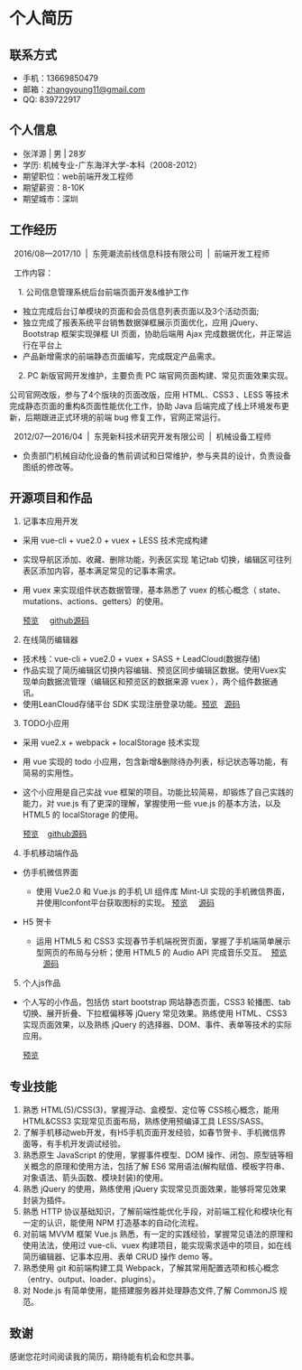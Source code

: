 # 个人简历

## 联系方式
* 手机：13669850479
* 邮箱：zhangyoung11@gmail.com
* QQ: 839722917

## 个人信息
* 张洋源 | 男 | 28岁
* 学历: 机械专业-广东海洋大学-本科（2008-2012）
* 期望职位：web前端开发工程师
* 期望薪资：8-10K
* 期望城市：深圳

## 工作经历

&nbsp;&nbsp;2016/08—2017/10&nbsp;&nbsp;|&nbsp;&nbsp;东莞潮流前线信息科技有限公司&nbsp;&nbsp;|&nbsp;&nbsp;前端开发工程师

&nbsp;&nbsp;工作内容：

&nbsp;&nbsp;&nbsp;&nbsp;1. 公司信息管理系统后台前端页面开发&维护工作

- 独立完成后台订单模块的页面和会员信息列表页面以及3个活动页面;
- 独立完成了报表系统平台销售数据弹框展示页面优化，应用 jQuery、Bootstrap 框架实现弹框 UI 页面，协助后端用 Ajax 完成数据优化，并正常运行在平台上
- 产品新增需求的前端静态页面编写，完成既定产品需求。

&nbsp;&nbsp;&nbsp;&nbsp;2. PC 新版官网开发维护，主要负责 PC 端官网页面构建、常见页面效果实现。

公司官网改版，参与了4个版块的页面改版，应用 HTML、CSS3 、LESS 等技术完成静态页面的重构&页面性能优化工作，协助 Java 后端完成了线上环境发布更新，后期跟进正式环境的前端 bug 修复工作，官网正常运行。

&nbsp;&nbsp;2012/07—2016/04&nbsp;&nbsp;|&nbsp;&nbsp;东莞新科技术研究开发有限公司&nbsp;&nbsp;|&nbsp;&nbsp;机械设备工程师

- 负责部门机械自动化设备的售前调试和日常维护，参与夹具的设计，负责设备图纸的修改等。

## 开源项目和作品

1. 记事本应用开发

- 采用 vue-cli + vue2.0 + vuex + LESS 技术完成构建
- 实现导航区添加、收藏、删除功能，列表区实现 笔记tab 切换，编辑区可往列表区添加内容，基本满足常见的记事本需求。
- 用 vuex 来实现组件状态数据管理，基本熟悉了 vuex 的核心概念（ state、 mutations、actions、getters）的使用。
 
    [预览](https://zhangyoung99.github.io/vue-demo/notes-app/dist/index.html) &nbsp;&nbsp;&nbsp; [github源码](https://github.com/zhangyoung99/vue-demo/tree/master/notes-app)
    
2. 在线简历编辑器

- 技术栈：vue-cli + vue2.0 + vuex + SASS + LeadCloud(数据存储)
- 作品实现了简历编辑区切换内容编辑、预览区同步编辑区数据。使用Vuex实现单向数据流管理（编辑区和预览区的数据来源 vuex ），两个组件数据通讯。
- 使用LeanCloud存储平台 SDK 实现注册登录功能。[预览](https://zhangyoung99.github.io/vue-demo/resume2/dist/index.html)  &nbsp;&nbsp;[源码](https://github.com/zhangyoung99/vue-demo/tree/master/resume2)

3. TODO小应用

- 采用 vue2.x + webpack + localStorage 技术实现
- 用 vue 实现的 todo 小应用，包含新增&删除待办列表，标记状态等功能，有简易的实用性。
- 这个小应用是自己实战 vue 框架的项目。功能比较简易，却锻炼了自己实践的能力，对 vue.js 有了更深的理解，掌握使用一些 vue.js 的基本方法，以及 HTML5 的 localStorage 的使用。

    [预览](https://zhangyoung99.github.io/vue-demo/todo/page.html) &nbsp;&nbsp;&nbsp;[github源码](https://github.com/zhangyoung99/vue-demo/tree/master/todo)

4. 手机移动端作品
- 仿手机微信界面
     - 使用 Vue2.0 和 Vue.js 的手机 UI 组件库 Mint-UI 实现的手机微信界面，并使用Iconfont平台获取图标的实现。 [预览](https://zhangyoung99.github.io/vue-demo/Wechat/index.html) &nbsp;&nbsp;&nbsp; [源码](https://github.com/zhangyoung99/vue-demo/tree/master/Wechat)
- H5 贺卡

     - 运用 HTML5 和 CSS3 实现春节手机端祝贺页面，掌握了手机端简单展示型网页的布局与分析；使用 HTML5 的 Audio API 完成音乐交互。&nbsp;&nbsp;[预览](https://zhangyoung99.github.io/css-demo/spring-blessing/blessing.html) &nbsp;&nbsp;&nbsp;[源码](https://github.com/zhangyoung99/css-demo/tree/master/spring-blessing)

5. 个人js作品
  - 个人写的小作品，包括仿 start bootstrap 网站静态页面，CSS3 轮播图、tab 切换、展开折叠、下拉框偏移等 jQuery 常见效果。熟练使用 HTML、CSS3 实现页面效果，以及熟练 jQuery 的选择器、DOM、事件、表单等技术的实际应用。
   
      [预览](https://zhangyoung99.github.io/js-works/)
 
## 专业技能

1. 熟悉 HTML(5)/CSS(3)，掌握浮动、盒模型、定位等 CSS核心概念，能用 HTML&CSS3 实现常见页面布局，熟练使用预编译工具 LESS/SASS。
2. 了解手机移动web开发，有H5手机页面开发经验，如春节贺卡、手机微信界面等，有手机开发调试经验。
3. 熟悉原生 JavaScript 的使用，掌握事件模型、DOM 操作、闭包、原型链等相关概念的原理和使用方法，包括了解 ES6 常用语法(解构赋值、模板字符串、对象语法、箭头函数、模块封装)的使用。
4. 熟悉 jQuery 的使用，熟练使用 jQuery 实现常见页面效果，能够将常见效果封装为插件。
5. 熟悉 HTTP 协议基础知识，了解前端性能优化手段，对前端工程化和模块化有一定的认识，能使用 NPM 打造基本的自动化流程。
6. 对前端 MVVM 框架 Vue.js 熟悉，有一定的实践经验，掌握常见语法的原理和使用法法，使用过 vue-cli、vuex 构建项目，能实现需求适中的项目，如在线简历编辑器、记事本应用、表单 CRUD 操作 demo 等。
7. 熟悉使用 git 和前端构建工具 Webpack，了解其常用配置选项和核心概念（entry、output、loader、plugins）。
8. 对 Node.js 有简单使用，能搭建服务器并处理静态文件,了解 CommonJS 规范。

## 致谢
感谢您花时间阅读我的简历，期待能有机会和您共事。
